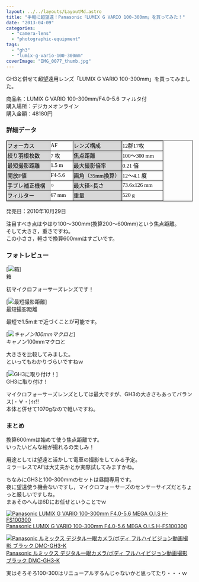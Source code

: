 ```yaml
---
layout: ../../layouts/LayoutMd.astro
title: "手軽に超望遠！Panasonic「LUMIX G VARIO 100-300mm」を買ってみた！"
date: "2013-04-09"
categories: 
  - "camera-lens"
  - "photographic-equipment"
tags: 
  - "gh3"
  - "lumix-g-vario-100-300mm"
coverImage: "IMG_0077_thumb.jpg"
---
```


GH3と併せて超望遠用レンズ「LUMIX G VARIO 100-300mm」を買ってみました。

商品名：LUMIX G VARIO 100-300mm/F4.0-5.6 フィルタ付  
購入場所：デジカメオンライン  
購入金額：48180円

### 詳細データ

<table style="border-collapse: collapse; line-height: normal; -webkit-text-stroke-width: 0px;" summary="パナソニック LUMIX G VARIO 100-300mm/F4.0-5.6/MEGA O.I.S. H-FS100300のスペック・仕様" width="407" border="1" cellspacing="0" cellpadding="0"><colgroup><col style="width: 86pt; mso-width-source: userset; mso-width-alt: 3680;" width="115"><col style="width: 41pt; mso-width-source: userset; mso-width-alt: 1760;" width="55"><col style="width: 98pt; mso-width-source: userset; mso-width-alt: 4192;" width="131"><col style="width: 78pt; mso-width-source: userset; mso-width-alt: 3328;" width="104"></colgroup><tbody><tr style="height: 13.5pt;"><td class="xl66" style="vertical-align: middle; padding-top: 1px; padding-left: 1px; padding-right: 1px; background-color: #d8d8d8; border: windowtext 0.5pt solid;" width="114" height="18"><span style="font-family: 'ＭＳ Ｐゴシック';"><span style="font-size: 11pt; color: #000000;">フォーカス</span></span></td><td class="xl65" style="border-top: windowtext 0.5pt solid; border-right: windowtext 0.5pt solid; vertical-align: middle; border-bottom: windowtext 0.5pt solid; padding-top: 1px; padding-left: 1px; border-left: medium none; padding-right: 1px;" width="56"><span style="font-family: 'ＭＳ Ｐゴシック';"><span style="font-size: 11pt; color: #000000;">AF</span></span></td><td class="xl66" style="border-top: windowtext 0.5pt solid; border-right: windowtext 0.5pt solid; vertical-align: middle; border-bottom: windowtext 0.5pt solid; padding-top: 1px; padding-left: 1px; border-left: medium none; padding-right: 1px; background-color: #d8d8d8;" width="129"><span style="font-family: 'ＭＳ Ｐゴシック';"><span style="font-size: 11pt; color: #000000;">レンズ構成</span></span></td><td class="xl65" style="border-top: windowtext 0.5pt solid; border-right: windowtext 0.5pt solid; vertical-align: middle; border-bottom: windowtext 0.5pt solid; padding-top: 1px; padding-left: 1px; border-left: medium none; padding-right: 1px;" width="106"><span style="font-family: 'ＭＳ Ｐゴシック';"><span style="font-size: 11pt; color: #000000;">12群17枚</span></span></td></tr><tr style="height: 13.5pt;"><td class="xl66" style="border-top: medium none; border-right: windowtext 0.5pt solid; vertical-align: middle; border-bottom: windowtext 0.5pt solid; padding-top: 1px; padding-left: 1px; border-left: windowtext 0.5pt solid; padding-right: 1px; background-color: #d8d8d8;" width="113" height="18"><span style="font-family: 'ＭＳ Ｐゴシック';"><span style="font-size: 11pt; color: #000000;">絞り羽根枚数</span></span></td><td class="xl65" style="border-top: medium none; border-right: windowtext 0.5pt solid; vertical-align: middle; border-bottom: windowtext 0.5pt solid; padding-top: 1px; padding-left: 1px; border-left: medium none; padding-right: 1px;" width="57"><span style="font-family: 'ＭＳ Ｐゴシック';"><span style="font-size: 11pt; color: #000000;">7 枚</span></span></td><td class="xl66" style="border-top: medium none; border-right: windowtext 0.5pt solid; vertical-align: middle; border-bottom: windowtext 0.5pt solid; padding-top: 1px; padding-left: 1px; border-left: medium none; padding-right: 1px; background-color: #d8d8d8;" width="128"><span style="font-family: 'ＭＳ Ｐゴシック';"><span style="font-size: 11pt; color: #000000;">焦点距離</span></span></td><td class="xl65" style="border-top: medium none; border-right: windowtext 0.5pt solid; vertical-align: middle; border-bottom: windowtext 0.5pt solid; padding-top: 1px; padding-left: 1px; border-left: medium none; padding-right: 1px;" width="107"><span style="font-family: 'ＭＳ Ｐゴシック';"><span style="font-size: 11pt; color: #000000;">100～300 mm</span></span></td></tr><tr style="height: 13.5pt;"><td class="xl66" style="border-top: medium none; border-right: windowtext 0.5pt solid; vertical-align: middle; border-bottom: windowtext 0.5pt solid; padding-top: 1px; padding-left: 1px; border-left: windowtext 0.5pt solid; padding-right: 1px; background-color: #d8d8d8;" width="112" height="18"><span style="font-family: 'ＭＳ Ｐゴシック';"><span style="font-size: 11pt; color: #000000;">最短撮影距離</span></span></td><td class="xl65" style="border-top: medium none; border-right: windowtext 0.5pt solid; vertical-align: middle; border-bottom: windowtext 0.5pt solid; padding-top: 1px; padding-left: 1px; border-left: medium none; padding-right: 1px;" width="58"><span style="font-family: 'ＭＳ Ｐゴシック';"><span style="font-size: 11pt; color: #000000;">1.5 m</span></span></td><td class="xl66" style="border-top: medium none; border-right: windowtext 0.5pt solid; vertical-align: middle; border-bottom: windowtext 0.5pt solid; padding-top: 1px; padding-left: 1px; border-left: medium none; padding-right: 1px; background-color: #d8d8d8;" width="127"><span style="font-family: 'ＭＳ Ｐゴシック';"><span style="font-size: 11pt; color: #000000;">最大撮影倍率</span></span></td><td class="xl65" style="border-top: medium none; border-right: windowtext 0.5pt solid; vertical-align: middle; border-bottom: windowtext 0.5pt solid; padding-top: 1px; padding-left: 1px; border-left: medium none; padding-right: 1px;" width="108"><span style="font-family: 'ＭＳ Ｐゴシック';"><span style="font-size: 11pt; color: #000000;">0.21 倍</span></span></td></tr><tr style="height: 13.5pt;"><td class="xl66" style="border-top: medium none; border-right: windowtext 0.5pt solid; vertical-align: middle; border-bottom: windowtext 0.5pt solid; padding-top: 1px; padding-left: 1px; border-left: windowtext 0.5pt solid; padding-right: 1px; background-color: #d8d8d8;" width="111" height="18"><span style="font-family: 'ＭＳ Ｐゴシック';"><span style="font-size: 11pt; color: #000000;">開放F値</span></span></td><td class="xl65" style="border-top: medium none; border-right: windowtext 0.5pt solid; vertical-align: middle; border-bottom: windowtext 0.5pt solid; padding-top: 1px; padding-left: 1px; border-left: medium none; padding-right: 1px;" width="59"><span style="font-family: 'ＭＳ Ｐゴシック';"><span style="font-size: 11pt; color: #000000;">F4-5.6</span></span></td><td class="xl66" style="border-top: medium none; border-right: windowtext 0.5pt solid; vertical-align: middle; border-bottom: windowtext 0.5pt solid; padding-top: 1px; padding-left: 1px; border-left: medium none; padding-right: 1px; background-color: #d8d8d8;" width="127"><span style="font-family: 'ＭＳ Ｐゴシック';"><span style="font-size: 11pt; color: #000000;">画角（35mm換算）</span></span></td><td class="xl65" style="border-top: medium none; border-right: windowtext 0.5pt solid; vertical-align: middle; border-bottom: windowtext 0.5pt solid; padding-top: 1px; padding-left: 1px; border-left: medium none; padding-right: 1px;" width="108"><span style="font-family: 'ＭＳ Ｐゴシック';"><span style="font-size: 11pt; color: #000000;">12～4.1 度</span></span></td></tr><tr style="height: 13.5pt;"><td class="xl66" style="border-top: medium none; border-right: windowtext 0.5pt solid; vertical-align: middle; border-bottom: windowtext 0.5pt solid; padding-top: 1px; padding-left: 1px; border-left: windowtext 0.5pt solid; padding-right: 1px; background-color: #d8d8d8;" width="111" height="18"><span style="font-family: 'ＭＳ Ｐゴシック';"><span style="font-size: 11pt; color: #000000;">手ブレ補正機構</span></span></td><td class="xl65" style="border-top: medium none; border-right: windowtext 0.5pt solid; vertical-align: middle; border-bottom: windowtext 0.5pt solid; padding-top: 1px; padding-left: 1px; border-left: medium none; padding-right: 1px;" width="59"><span style="font-family: 'ＭＳ Ｐゴシック';"><span style="font-size: 11pt; color: #000000;">○</span></span></td><td class="xl66" style="border-top: medium none; border-right: windowtext 0.5pt solid; vertical-align: middle; border-bottom: windowtext 0.5pt solid; padding-top: 1px; padding-left: 1px; border-left: medium none; padding-right: 1px; background-color: #d8d8d8;" width="127"><span style="font-family: 'ＭＳ Ｐゴシック';"><span style="font-size: 11pt; color: #000000;">最大径×長さ</span></span></td><td class="xl65" style="border-top: medium none; border-right: windowtext 0.5pt solid; vertical-align: middle; border-bottom: windowtext 0.5pt solid; padding-top: 1px; padding-left: 1px; border-left: medium none; padding-right: 1px;" width="108"><span style="font-family: 'ＭＳ Ｐゴシック';"><span style="font-size: 11pt; color: #000000;">73.6x126 mm</span></span></td></tr><tr style="height: 13.5pt;"><td class="xl66" style="border-top: medium none; border-right: windowtext 0.5pt solid; vertical-align: middle; border-bottom: windowtext 0.5pt solid; padding-top: 1px; padding-left: 1px; border-left: windowtext 0.5pt solid; padding-right: 1px; background-color: #d8d8d8;" width="111" height="18"><span style="font-family: 'ＭＳ Ｐゴシック';"><span style="font-size: 11pt; color: #000000;">フィルター</span></span></td><td class="xl65" style="border-top: medium none; border-right: windowtext 0.5pt solid; vertical-align: middle; border-bottom: windowtext 0.5pt solid; padding-top: 1px; padding-left: 1px; border-left: medium none; padding-right: 1px;" width="59"><span style="font-family: 'ＭＳ Ｐゴシック';"><span style="font-size: 11pt; color: #000000;">67 mm</span></span></td><td class="xl66" style="border-top: medium none; border-right: windowtext 0.5pt solid; vertical-align: middle; border-bottom: windowtext 0.5pt solid; padding-top: 1px; padding-left: 1px; border-left: medium none; padding-right: 1px; background-color: #d8d8d8;" width="127"><span style="font-family: 'ＭＳ Ｐゴシック';"><span style="font-size: 11pt; color: #000000;">重量</span></span></td><td class="xl65" style="border-top: medium none; border-right: windowtext 0.5pt solid; vertical-align: middle; border-bottom: windowtext 0.5pt solid; padding-top: 1px; padding-left: 1px; border-left: medium none; padding-right: 1px;" width="108"><span style="font-family: 'ＭＳ Ｐゴシック';"><span style="font-size: 11pt; color: #000000;">520 g</span></span></td></tr></tbody></table>

発売日：2010年10月29日

注目すべき点はやはり100～300mm(換算200～600mm)という焦点距離。  
そして大きさ，重さですね。  
この小ささ，軽さで換算600mmはすごいです。

### フォトレビュー

[![箱](/archive/images/IMG_0072_thumb.jpg "箱")]  
箱

初マイクロフォーサーズレンズです！

[![最短撮影距離](/archive/images/IMG_0073_thumb.jpg "最短撮影距離")]  
最短撮影距離

最短で1.5mまで近づくことが可能です。

[_![キャノン100mmマクロと](/archive/images/IMG_0074_thumb.jpg "キャノン100mmマクロと")_]  
キャノン100mmマクロと

大きさを比較してみました。  
といってもわかりづらいですねｗ

[![GH3に取り付け！](/archive/images/IMG_0077_thumb.jpg "GH3に取り付け！")]  
GH3に取り付け！

マイクロフォーサーズレンズとしては最大ですが、GH3の大きさもあってバランス(・∀・)ｲｲ!!  
本体と併せて1070gなので軽いですね。

### まとめ

換算600mmは始めて使う焦点距離です。  
いったいどんな絵が撮れるの楽しみ！

用途としては望遠と活かして電車の撮影をしてみる予定。  
ミラーレスでAFは大丈夫かとか実際試してみますかね。

ちなみにGH3と100-300mmのセットは昼間専用です。  
夜に望遠使う機会ないですし，マイクロフォーサーズのセンサーサイズだとちょっと厳しいですしね。  
まぁそのへんは6Dにお任せということでｗ

[![Panasonic LUMIX G VARIO 100-300mm F4.0-5.6 MEGA O.I.S H-FS100300](/archive/images/41bvvzX3d2L._SL160_.jpg)  
Panasonic LUMIX G VARIO 100-300mm F4.0-5.6 MEGA O.I.S H-FS100300  
](https://www.amazon.co.jp/exec/obidos/ASIN/B0043XY8YO/mizuka123-22/ref=nosim)

[![Panasonic ルミックス デジタル一眼カメラ/ボディ フルハイビジョン動画撮影 ブラック DMC-GH3-K](/archive/images/414vmzTgGNL._SL160_.jpg)  
Panasonic ルミックス デジタル一眼カメラ/ボディ フルハイビジョン動画撮影 ブラック DMC-GH3-K  
](https://www.amazon.co.jp/exec/obidos/ASIN/B00AAQN4VG/mizuka123-22/ref=nosim)

実はそろそろ100-300はリニューアルするんじゃないかと思ってたり・・・ｗ
